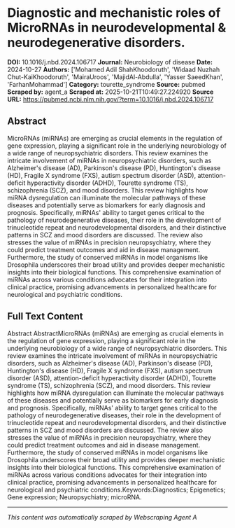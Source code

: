 # Diagnostic and mechanistic roles of MicroRNAs in neurodevelopmental & neurodegenerative disorders.

**DOI:** 10.1016/j.nbd.2024.106717
**Journal:** Neurobiology of disease
**Date:** 2024-10-27
**Authors:** ['Mohamed Adil ShahKhoodoruth', 'Widaad Nuzhah Chut-KaiKhoodoruth', 'MairaUroos', 'MajidAl-Abdulla', 'Yasser SaeedKhan', 'FarhanMohammad']
**Category:** tourette_syndrome
**Source:** pubmed
**Scraped by:** agent_a
**Scraped at:** 2025-10-21T10:49:27.224920
**Source URL:** https://pubmed.ncbi.nlm.nih.gov/?term=10.1016/j.nbd.2024.106717

## Abstract

MicroRNAs (miRNAs) are emerging as crucial elements in the regulation of gene expression, playing a significant role in the underlying neurobiology of a wide range of neuropsychiatric disorders. This review examines the intricate involvement of miRNAs in neuropsychiatric disorders, such as Alzheimer's disease (AD), Parkinson's disease (PD), Huntington's disease (HD), Fragile X syndrome (FXS), autism spectrum disorder (ASD), attention-deficit hyperactivity disorder (ADHD), Tourette syndrome (TS), schizophrenia (SCZ), and mood disorders. This review highlights how miRNA dysregulation can illuminate the molecular pathways of these diseases and potentially serve as biomarkers for early diagnosis and prognosis. Specifically, miRNAs' ability to target genes critical to the pathology of neurodegenerative diseases, their role in the development of trinucleotide repeat and neurodevelopmental disorders, and their distinctive patterns in SCZ and mood disorders are discussed. The review also stresses the value of miRNAs in precision neuropsychiatry, where they could predict treatment outcomes and aid in disease management. Furthermore, the study of conserved miRNAs in model organisms like Drosophila underscores their broad utility and provides deeper mechanistic insights into their biological functions. This comprehensive examination of miRNAs across various conditions advocates for their integration into clinical practice, promising advancements in personalized healthcare for neurological and psychiatric conditions.

## Full Text Content

Abstract AbstractMicroRNAs (miRNAs) are emerging as crucial elements in the regulation of gene expression, playing a significant role in the underlying neurobiology of a wide range of neuropsychiatric disorders. This review examines the intricate involvement of miRNAs in neuropsychiatric disorders, such as Alzheimer's disease (AD), Parkinson's disease (PD), Huntington's disease (HD), Fragile X syndrome (FXS), autism spectrum disorder (ASD), attention-deficit hyperactivity disorder (ADHD), Tourette syndrome (TS), schizophrenia (SCZ), and mood disorders. This review highlights how miRNA dysregulation can illuminate the molecular pathways of these diseases and potentially serve as biomarkers for early diagnosis and prognosis. Specifically, miRNAs' ability to target genes critical to the pathology of neurodegenerative diseases, their role in the development of trinucleotide repeat and neurodevelopmental disorders, and their distinctive patterns in SCZ and mood disorders are discussed. The review also stresses the value of miRNAs in precision neuropsychiatry, where they could predict treatment outcomes and aid in disease management. Furthermore, the study of conserved miRNAs in model organisms like Drosophila underscores their broad utility and provides deeper mechanistic insights into their biological functions. This comprehensive examination of miRNAs across various conditions advocates for their integration into clinical practice, promising advancements in personalized healthcare for neurological and psychiatric conditions.Keywords:Diagnostics; Epigenetics; Gene expression; Neuropsychiatry; microRNA.

---
*This content was automatically scraped by Webscraping Agent A*
